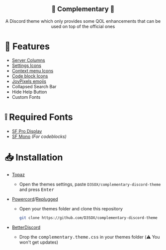 <div align="center" justify="center">

<h2> 🧩 Complementary 🧩 </h2>

A Discord theme which only provides some QOL enhancements that can be used on top of the official ones

</div>

# 🎉 Features

- [Server Columns](https://github.com/mwittrien/BetterDiscordAddons/tree/master/Themes/ServerColumns)
- [Settings Icons](https://github.com/crearts-community/Settings-Icons)
- [Context menu Icons](https://github.com/CreArts-Community/Context-Icons)
- [Code block Icons](https://github.com/snappercord/codeblock-icons)
- [JoyPixels emojis](https://github.com/mwittrien/BetterDiscordAddons/tree/master/Themes/EmojiReplace)
- Collapsed Search Bar
- Hide Help Button
- Custom Fonts

# ❕ Required Fonts

- [SF Pro Display](https://developer.apple.com/fonts/)
- [SF Mono](https://developer.apple.com/fonts/) _(For codeblocks)_


# 📥 Installation

- [Topaz](https://github.com/GooseMod/topaz)
  - Open the themes settings, paste `D3SOX/complementary-discord-theme` and press <kbd>Enter</kbd> 

- [Powercord](https://github.com/powercord-org/powercord/)/[Replugged](https://github.com/replugged-org/replugged)
  - Open your themes folder and clone this repository
    ```sh
    git clone https://github.com/D3SOX/complementary-discord-theme
    ```

- [BetterDiscord](https://github.com/BetterDiscord/BetterDiscord)

  - Drop the <kbd>complementary.theme.css</kbd> in your themes folder (⚠️ You won't get updates)
